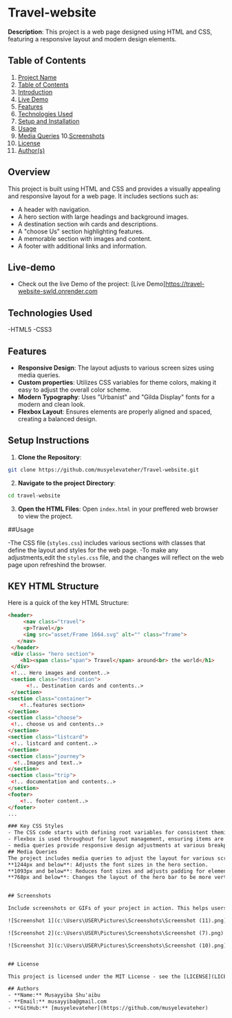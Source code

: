 # Travel-website
**Description**: This project is a web page designed using HTML and CSS, featuring a responsive layout and modern design elements.

## Table of Contents

1. [Project Name](#project-name)
2. [Table of Contents](#table-of-contents)
3. [Introduction](#Overview)
4. [Live Demo](#live-demo)
5. [Features](#features)
6. [Technologies Used](#technologies-used)
7. [Setup and Installation](#setup-and-installation)
8. [Usage](#usage)
9. [Media Queries](#Media-Queries)
10.[Screenshots](#screenshots)
11. [License](#license)
12. [Author(s)](#authors)

## Overview
This project is built using HTML and CSS and provides a visually appealing and responsive layout for a web page. It includes sections such as:
- A header with navigation.
- A hero section with large headings and background images.
- A destination section wih cards and descriptions.
- A "choose Us" section highlighting features.
- A memorable section with images and content.
- A footer with additional links and information.

## Live-demo
- Check out the live Demo of the project: [Live Demo]https://travel-website-swld.onrender.com

## Technologies Used

-HTML5
-CSS3

## Features
- **Responsive Design**: The layout adjusts to various screen sizes using media queries.
- **Custom properties**: Utilizes CSS variables for theme colors, making it easy to adjust the overall color scheme.
- **Modern Typography**: Uses "Urbanist" and "Gilda Display" fonts for a modern and clean look.
- **Flexbox Layout**: Ensures elements are properly aligned and spaced, creating a balanced design.

## Setup Instructions

1. **Clone the Repository**:
```sh
git clone https://github.com/musyelevateher/Travel-website.git
```
2. **Navigate to the project Directory**:
```sh
cd travel-website
```
3. **Open the HTML Files**:
 Open `index.html` in your preffered web browser to view the project.

 ##Usage 

 -The CSS file (`styles.css`) includes various sections with classes that define the layout and styles for the web page.
 -To make any adjustments,edit the `styles.css` file, and the changes will reflect on the web page upon refreshind the browser.

 ## KEY HTML Structure

 Here is a quick of the key HTML Structure:
 ```html
 <header>
      <nav class="travel">
      <p>Travel</p>
      <img src="asset/Frame 1664.svg" alt="" class="frame">
    </nav>
  </header>
  <div class= "hero section">
     <h1><span class="span"> Travel</span> around<br> the world</h1>
  </div>
  <!... Hero images and content..>
  <section class="destination">
       <!.. Destination cards and contents..>
  </section>
<section class="container">
     <!..features section>
</section>
<section class="choose">
  <!.. choose us and contents..>
</section>
<section class="listcard">
  <!.. listcard and content..>
</section>
<section class="journey">
   <!..Images and text..>
</section>
<section class="trip">
  <!.. documentation and contents..>
</section>
<footer>
     <!.. footer content..>
</footer>
...

### Key CSS Styles
- The CSS code starts with defining root variables for consistent theming.
- Flexbox is used throughout for layout management, ensuring items are spaced and aligned as needed.
- media queries provide responsive design adjustments at various breakpoints.
## Media Queries
The project includes media queries to adjust the layout for various screen sizes:
**1244px and below**: Adjusts the font sizes in the hero section.
**1093px and below**: Reduces font sizes and adjusts padding for elements in the hero and destination section.
**768px and below**: Changes the layout of the hero bar to be more vertical and adjusts for a better fit on mobile screens.


## Screenshots

Include screenshots or GIFs of your project in action. This helps users understand what your project looks like and how it functions.

![Screenshot 1](c:\Users\USER\Pictures\Screenshots\Screenshot (11).png)

![Screenshot 2](c:\Users\USER\Pictures\Screenshots\Screenshot (7).png)

![Screenshot 3](c:\Users\USER\Pictures\Screenshots\Screenshot (10).png)


## License

This project is licensed under the MIT License - see the [LICENSE](LICENSE) file for details.

## Authors
- **Name:** Musayyiba Shu'aibu
- **Email:** musayyiba@gmail.com
- **GitHub:** [musyelevateher](https://github.com/musyelevateher)

